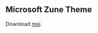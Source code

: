 ## Microsoft Zune Theme
Download [msi](https://web.archive.org/web/20130224083838/http://download.microsoft.com/download/e/a/9/ea9af5ae-b48e-473e-85fe-dcde7472e644/ZuneDesktopTheme.msi).